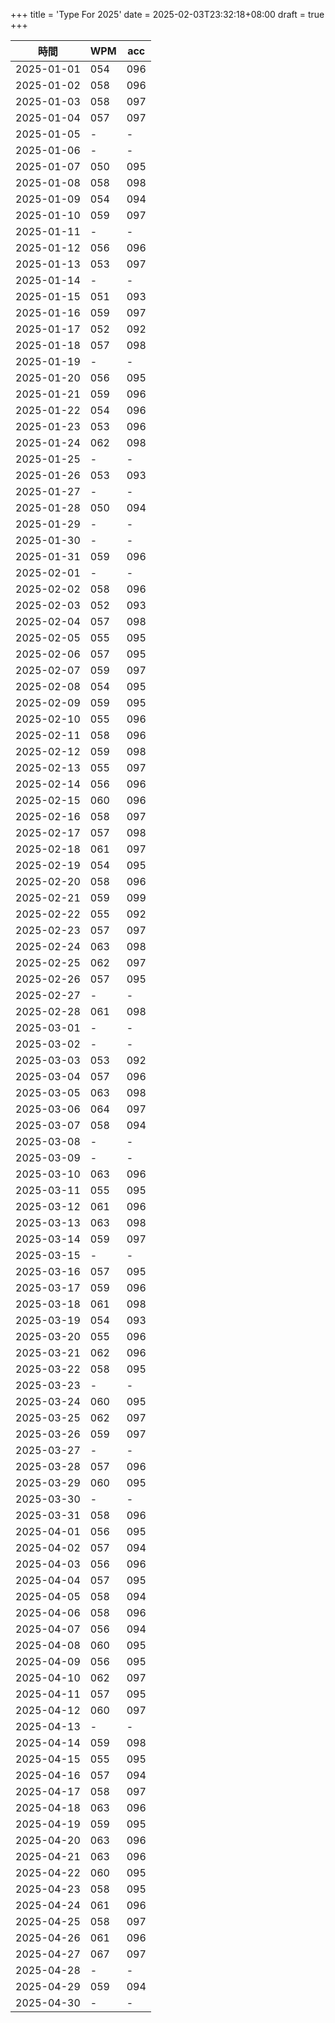 +++
title = 'Type For 2025'
date = 2025-02-03T23:32:18+08:00
draft = true
+++

| 時間       | WPM | acc |
| ---------- | --- | --- |
| 2025-01-01 | 054 | 096 |
| 2025-01-02 | 058 | 096 |
| 2025-01-03 | 058 | 097 |
| 2025-01-04 | 057 | 097 |
| 2025-01-05 |  -  |  -  |
| 2025-01-06 |  -  |  -  |
| 2025-01-07 | 050 | 095 |
| 2025-01-08 | 058 | 098 |
| 2025-01-09 | 054 | 094 |
| 2025-01-10 | 059 | 097 |
| 2025-01-11 |  -  |  -  |
| 2025-01-12 | 056 | 096 |
| 2025-01-13 | 053 | 097 |
| 2025-01-14 |  -  |  -  |
| 2025-01-15 | 051 | 093 |
| 2025-01-16 | 059 | 097 |
| 2025-01-17 | 052 | 092 |
| 2025-01-18 | 057 | 098 |
| 2025-01-19 |  -  |  -  |
| 2025-01-20 | 056 | 095 |
| 2025-01-21 | 059 | 096 |
| 2025-01-22 | 054 | 096 |
| 2025-01-23 | 053 | 096 |
| 2025-01-24 | 062 | 098 |
| 2025-01-25 |  -  |  -  |
| 2025-01-26 | 053 | 093 |
| 2025-01-27 |  -  |  -  |
| 2025-01-28 | 050 | 094 |
| 2025-01-29 |  -  |  -  |
| 2025-01-30 |  -  |  -  |
| 2025-01-31 | 059 | 096 |
| 2025-02-01 |  -  |  -  |
| 2025-02-02 | 058 | 096 |
| 2025-02-03 | 052 | 093 |
| 2025-02-04 | 057 | 098 |
| 2025-02-05 | 055 | 095 |
| 2025-02-06 | 057 | 095 |
| 2025-02-07 | 059 | 097 |
| 2025-02-08 | 054 | 095 |
| 2025-02-09 | 059 | 095 |
| 2025-02-10 | 055 | 096 |
| 2025-02-11 | 058 | 096 |
| 2025-02-12 | 059 | 098 |
| 2025-02-13 | 055 | 097 |
| 2025-02-14 | 056 | 096 |
| 2025-02-15 | 060 | 096 |
| 2025-02-16 | 058 | 097 |
| 2025-02-17 | 057 | 098 |
| 2025-02-18 | 061 | 097 |
| 2025-02-19 | 054 | 095 |
| 2025-02-20 | 058 | 096 |
| 2025-02-21 | 059 | 099 |
| 2025-02-22 | 055 | 092 |
| 2025-02-23 | 057 | 097 |
| 2025-02-24 | 063 | 098 |
| 2025-02-25 | 062 | 097 |
| 2025-02-26 | 057 | 095 |
| 2025-02-27 |  -  |  -  |
| 2025-02-28 | 061 | 098 |
| 2025-03-01 |  -  |  -  |
| 2025-03-02 |  -  |  -  |
| 2025-03-03 | 053 | 092 |
| 2025-03-04 | 057 | 096 |
| 2025-03-05 | 063 | 098 |
| 2025-03-06 | 064 | 097 |
| 2025-03-07 | 058 | 094 |
| 2025-03-08 |  -  |  -  |
| 2025-03-09 |  -  |  -  |
| 2025-03-10 | 063 | 096 |
| 2025-03-11 | 055 | 095 |
| 2025-03-12 | 061 | 096 |
| 2025-03-13 | 063 | 098 |
| 2025-03-14 | 059 | 097 |
| 2025-03-15 |  -  |  -  |
| 2025-03-16 | 057 | 095 |
| 2025-03-17 | 059 | 096 |
| 2025-03-18 | 061 | 098 |
| 2025-03-19 | 054 | 093 |
| 2025-03-20 | 055 | 096 |
| 2025-03-21 | 062 | 096 |
| 2025-03-22 | 058 | 095 |
| 2025-03-23 |  -  |  -  |
| 2025-03-24 | 060 | 095 |
| 2025-03-25 | 062 | 097 |
| 2025-03-26 | 059 | 097 |
| 2025-03-27 |  -  |  -  |
| 2025-03-28 | 057 | 096 |
| 2025-03-29 | 060 | 095 |
| 2025-03-30 |  -  |  -  |
| 2025-03-31 | 058 | 096 |
| 2025-04-01 | 056 | 095 |
| 2025-04-02 | 057 | 094 |
| 2025-04-03 | 056 | 096 |
| 2025-04-04 | 057 | 095 |
| 2025-04-05 | 058 | 094 |
| 2025-04-06 | 058 | 096 |
| 2025-04-07 | 056 | 094 |
| 2025-04-08 | 060 | 095 |
| 2025-04-09 | 056 | 095 |
| 2025-04-10 | 062 | 097 |
| 2025-04-11 | 057 | 095 |
| 2025-04-12 | 060 | 097 |
| 2025-04-13 |  -  |  -  |
| 2025-04-14 | 059 | 098 |
| 2025-04-15 | 055 | 095 |
| 2025-04-16 | 057 | 094 |
| 2025-04-17 | 058 | 097 |
| 2025-04-18 | 063 | 096 |
| 2025-04-19 | 059 | 095 |
| 2025-04-20 | 063 | 096 |
| 2025-04-21 | 063 | 096 |
| 2025-04-22 | 060 | 095 |
| 2025-04-23 | 058 | 095 |
| 2025-04-24 | 061 | 096 |
| 2025-04-25 | 058 | 097 |
| 2025-04-26 | 061 | 096 |
| 2025-04-27 | 067 | 097 |
| 2025-04-28 |  -  |  -  |
| 2025-04-29 | 059 | 094 |
| 2025-04-30 |  -  |  -  |

